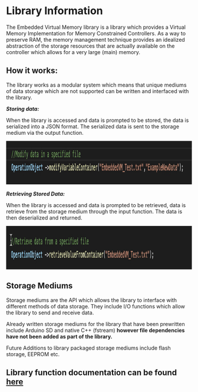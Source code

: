 # Library Information 

The Embedded Virtual Memory library is a library which provides a Virtual Memory Implementation for Memory Constrained Controllers. As a way to preserve RAM, the memory management technique provides an idealized abstraction of the storage resources that are actually available on the controller which allows for a very large (main) memory.

## <b> How it works: </b>

The library works as a modular system which means that unique mediums of data storage which are not supported can be written and interfaced with the library. 

<b> <i> Storing data: </b> </i>

When the library is accessed and data is prompted to be stored, the data is serialized into a JSON format. The serialized data is sent to the storage medium via the output function.

<p align = "center">
<img src = "https://github.com/nyameaama/Embedded-Virtual-Memory/blob/master/assets/Screen%20Shot%202020-09-15%20at%209.17.28%20AM.png" width = "1278" height = "118"/>
</p>


<b> <i>Retrieving Stored Data: </b> </i>

When the library is accessed and data is prompted to be retrieved, data is retrieve from the storage medium through the input function. The data is then deserialized and returned.

<p align = "center">
<img src = "https://github.com/nyameaama/Embedded-Virtual-Memory/blob/master/assets/Screen%20Shot%202020-09-15%20at%209.17.42%20AM.png" width = "1278" height = "118"/>
</p>

## <b> Storage Mediums </b> 

Storage mediums are the API which allows the library to interface with different methods of data storage. They include I/O functions which allow the library to send and receive data. 

Already written storage mediums for the library that have been prewritten include Arduino SD and native C++ (fstream) <b> however file dependencies have not been added as part of the library. </b>

Future Additions to library packaged storage mediums include flash storage, EEPROM etc.


## Library function documentation can be found [here](https://github.com/nyameaama/Embedded-Virtual-Memory/blob/master/documentation/API%20document.md)
